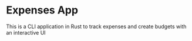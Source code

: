 # Expenses App
This is a CLI application in Rust to track expenses and create budgets with an interactive UI
